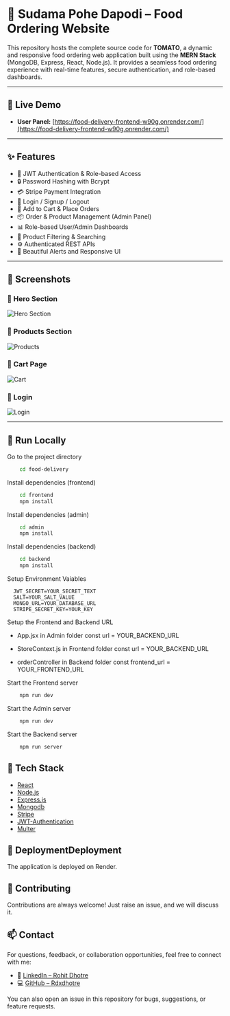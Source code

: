 # 🍛 Sudama Pohe Dapodi – Food Ordering Website

This repository hosts the complete source code for **TOMATO**, a dynamic and responsive food ordering web application built using the **MERN Stack** (MongoDB, Express, React, Node.js). It provides a seamless food ordering experience with real-time features, secure authentication, and role-based dashboards.

---

## 🔗 Live Demo

- **User Panel:** [https://food-delivery-frontend-w90g.onrender.com/](https://food-delivery-frontend-w90g.onrender.com/)

---

## ✨ Features

- 🔐 JWT Authentication & Role-based Access
- 🔒 Password Hashing with Bcrypt
- 💳 Stripe Payment Integration
- 👥 Login / Signup / Logout
- 🛒 Add to Cart & Place Orders
- 📦 Order & Product Management (Admin Panel)
- 📊 Role-based User/Admin Dashboards
- 🔎 Product Filtering & Searching
- ⚙️ Authenticated REST APIs
- 🎨 Beautiful Alerts and Responsive UI

---

## 📸 Screenshots

### 🔻 Hero Section
![Hero Section](https://github.com/user-attachments/assets/cecabdc6-2cb8-48d8-84d4-b32ad4fb5c82)

### 🔻 Products Section
![Products](https://github.com/user-attachments/assets/cd5c5b7a-85a0-4779-8889-e0a56edf8302)

### 🔻 Cart Page
![Cart](https://github.com/user-attachments/assets/26c6f79e-bd7c-4725-bc15-fa5b78239fd3)

### 🔻 Login
![Login](https://github.com/user-attachments/assets/cadddbf3-92ad-4248-a49b-a3c3e3839a9b)

---

## 🚀 Run Locally

Go to the project directory

```bash
    cd food-delivery
```
Install dependencies (frontend)

```bash
    cd frontend
    npm install
```
Install dependencies (admin)

```bash
    cd admin
    npm install
```
Install dependencies (backend)

```bash
    cd backend
    npm install
```
Setup Environment Vaiables

```Make .env file in "backend" folder and store environment Variables
  JWT_SECRET=YOUR_SECRET_TEXT
  SALT=YOUR_SALT_VALUE
  MONGO_URL=YOUR_DATABASE_URL
  STRIPE_SECRET_KEY=YOUR_KEY
 ```

Setup the Frontend and Backend URL
   - App.jsx in Admin folder
      const url = YOUR_BACKEND_URL
     
  - StoreContext.js in Frontend folder
      const url = YOUR_BACKEND_URL

  - orderController in Backend folder
      const frontend_url = YOUR_FRONTEND_URL 

Start the Frontend server

```bash
    npm run dev
```

Start the Admin server

```bash
    npm run dev
```

Start the Backend server

```bash
    npm run server
```
## 🧰 Tech Stack
* [React](https://reactjs.org/)
* [Node.js](https://nodejs.org/en)
* [Express.js](https://expressjs.com/)
* [Mongodb](https://www.mongodb.com/)
* [Stripe](https://stripe.com/)
* [JWT-Authentication](https://jwt.io/introduction)
* [Multer](https://www.npmjs.com/package/multer)

## 🚢 DeploymentDeployment

The application is deployed on Render.

## 🤝 Contributing

Contributions are always welcome!
Just raise an issue, and we will discuss it.

## 📫 Contact

For questions, feedback, or collaboration opportunities, feel free to connect with me:

- 🔗 [LinkedIn – Rohit Dhotre](https://www.linkedin.com/in/rohit-dhotre)
- 💻 [GitHub – Rdxdhotre](https://github.com/Rdxdhotre)

You can also open an issue in this repository for bugs, suggestions, or feature requests.

